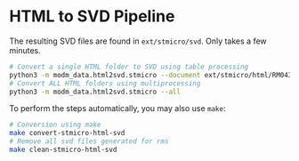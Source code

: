 # HTML to SVD Pipeline

The resulting SVD files are found in `ext/stmicro/svd`.
Only takes a few minutes.

```bash
# Convert a single HTML folder to SVD using table processing
python3 -m modm_data.html2svd.stmicro --document ext/stmicro/html/RM0432-v9
# Convert ALL HTML folders using multiprocessing
python3 -m modm_data.html2svd.stmicro --all
```

To perform the steps automatically, you may also use `make`:

```bash
# Conversion using make
make convert-stmicro-html-svd
# Remove all svd files generated for rms
make clean-stmicro-html-svd
```
